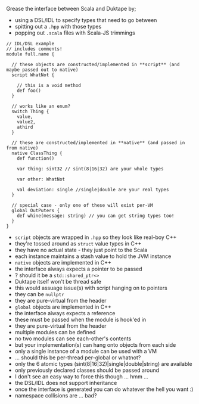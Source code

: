 
Grease the interface between Scala and Duktape by;

 * using a DSL/IDL to specify types that need to go between
 * spitting out a `.hpp` with those types
 * popping out `.scala` files with Scala-JS trimmings

```
// IDL/DSL example
// includes comments!
module full.name {

  // these objects are constructed/implemented in **script** (and maybe passed out to native)
  script WhatNot {

    // this is a void method
    def foo()
  }

  // works like an enum?
  switch Thing {
    value,
    value2,
    athird
  }

  // these are constructed/implemented in **native** (and passed in from native)
  native ClassThing {
    def function()

    var thing: sint32 // sint(8|16|32) are your whole types

    var other: WhatNot

    val deviation: single //single|double are your real types
  }

  // special case - only one of these will exist per-VM
  global OutPuters {
    def whine(message: string) // you can get string types too!
  }
}
```

* `script` objects are wrapped in `.hpp` so they look like real-boy C++
 * they're tossed around as `struct` value types in C++
 * they have no actual state - they just point to the Scala
 * each instance maintains a stash value to hold the JVM instance
* `native` objects are implemented in C++
 * the interface always expects a pointer to be passed
  * ? should it be a `std::shared_ptr<>`
   * Duktape itself won't be thread safe
   * this would assuage issue(s) with script hanging on to pointers
 * they can be `nullptr`
 * they are pure-virtual from the header
* `global` objects are implemented in C++
 * the interface always expects a reference
 * these must be passed when the module is hook'ed in
 * they are pure-virtual from the header
* multiple modules can be defined
* no two modules can see each-other's contents
 * but your implementation(s) can hang onto objects from each side
* only a single instance of a module can be used with a VM
 * ... should this be per-thread per-global or whatnot?
* only the 6 atomic types (sint(8|16|32)|single|double|string) are available
* only previously declared classes should be passed around
 * I don't see an easy way to force this though ... hmm ...
* the DSL/IDL does not support inheritance
 * once the interface is generated you can do whatever the hell you want :)
* namespace collisions are ... bad?
